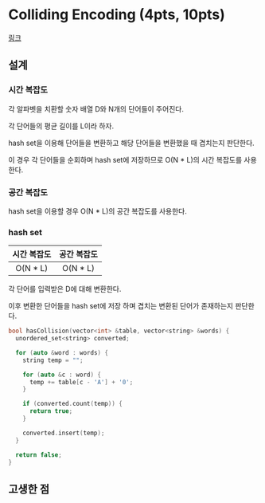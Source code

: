 # Colliding Encoding (4pts, 10pts)

[링크](https://codingcompetitions.withgoogle.com/codejam/round/0000000000c95b94/0000000000cad7cf)

## 설계

### 시간 복잡도

각 알파벳을 치환할 숫자 배열 D와 N개의 단어들이 주어진다.

각 단어들의 평균 길이를 L이라 하자.

hash set을 이용해 단어들을 변환하고 해당 단어들을 변환했을 때 겹치는지 판단한다.

이 경우 각 단어들을 순회하며 hash set에 저장하므로 O(N \* L)의 시간 복잡도를 사용한다.

### 공간 복잡도

hash set을 이용할 경우 O(N \* L)의 공간 복잡도를 사용한다.

### hash set

| 시간 복잡도 | 공간 복잡도 |
| :---------: | :---------: |
|  O(N \* L)  |  O(N \* L)  |

각 단어를 입력받은 D에 대해 변환한다.

이후 변환한 단어들을 hash set에 저장 하며 겹치는 변환된 단어가 존재하는지 판단한다.

```cpp
bool hasCollision(vector<int> &table, vector<string> &words) {
  unordered_set<string> converted;

  for (auto &word : words) {
    string temp = "";

    for (auto &c : word) {
      temp += table[c - 'A'] + '0';
    }

    if (converted.count(temp)) {
      return true;
    }

    converted.insert(temp);
  }

  return false;
}
```

## 고생한 점
